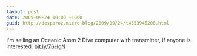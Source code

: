 ```yaml
---
layout: post
date: 2009-09-24 10:00 +1000
guid: http://desparoz.micro.blog/2009/09/24/t4353945208.html
---
```

I'm selling an Oceanic Atom 2 Dive computer with transmitter, if anyone is interested. [bit.ly/76HgN](http://bit.ly/76HgN)
